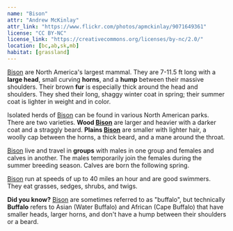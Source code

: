 ```yaml
---
name: "Bison"
attr: "Andrew McKinlay"
attr_link: "https://www.flickr.com/photos/apmckinlay/9071649361"
license: "CC BY-NC"
license_link: "https://creativecommons.org/licenses/by-nc/2.0/"
location: [bc,ab,sk,mb]
habitat: [grassland]
---
```

[Bison](/animals/bison/) are North America's largest mammal. They are 7-11.5 ft long with a **large head**, small curving **horns**, and a **hump** between their massive shoulders. Their brown **fur** is especially thick around the head and shoulders. They shed their long, shaggy winter coat in spring; their summer coat is lighter in weight and in color.

Isolated herds of [Bison](/animals/bison/) can be found in various North American parks. There are two varieties. **Wood [Bison](/animals/bison/)** are larger and heavier with a darker coat and a straggly beard. **Plains [Bison](/animals/bison/)** are smaller with lighter hair, a woolly cap between the horns, a thick beard, and a mane around the throat.

[Bison](/animals/bison/) live and travel in **groups** with males in one group and females and calves in another. The males temporarily join the females during the summer breeding season. Calves are born the following spring.

[Bison](/animals/bison/) run at speeds of up to 40 miles an hour and are good swimmers. They eat grasses, sedges, shrubs, and twigs.

**Did you know?** [Bison](/animals/bison/) are sometimes referred to as "buffalo", but technically **Buffalo** refers to Asian (Water Buffalo) and African (Cape Buffalo) that have smaller heads, larger horns, and don't have a hump between their shoulders or a beard.

